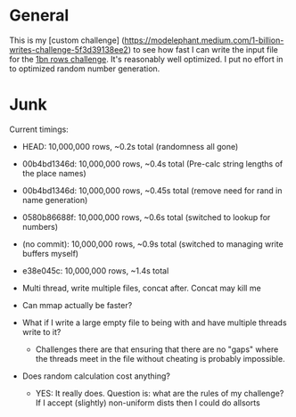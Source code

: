 # General

This is my [custom challenge]
(https://modelephant.medium.com/1-billion-writes-challenge-5f3d39138ee2) to see how fast I can
write the input file for the [1bn rows challenge](https://1brc.dev/#). It's reasonably well
optimized. I put no effort in to optimized random number generation.

# Junk

Current timings:
* HEAD: 10,000,000 rows, ~0.2s total (randomness all gone)
* 00b4bd1346d: 10,000,000 rows, ~0.4s total (Pre-calc string lengths of the place names)
* 00b4bd1346d: 10,000,000 rows, ~0.45s total (remove need for rand in name generation)
* 0580b86688f: 10,000,000 rows, ~0.6s total (switched to lookup for numbers)
* (no commit): 10,000,000 rows, ~0.9s total (switched to managing write buffers myself)
* e38e045c: 10,000,000 rows, ~1.4s total

* Multi thread, write multiple files, concat after. Concat may kill me
* Can mmap actually be faster?
* What if I write a large empty file to being with and have multiple threads write to it?
  * Challenges there are that ensuring that there are no "gaps" where the threads meet in the file without cheating is probably impossible.
* Does random calculation cost anything?
  * YES: It really does. Question is: what are the rules of my challenge? If I accept (slightly) non-uniform dists then I could do allsorts
